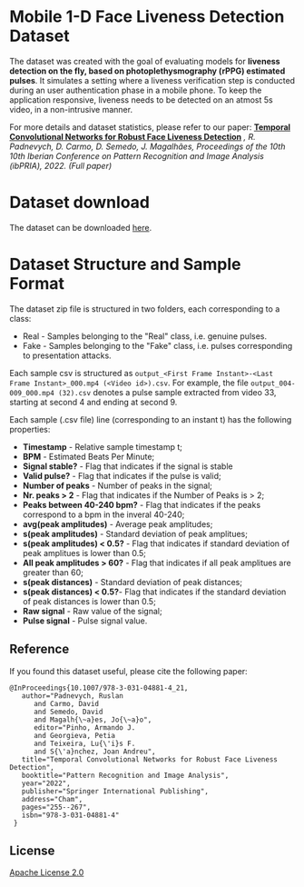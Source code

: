 # Mobile 1-D Face Liveness Detection Dataset

The dataset was created with the goal of evaluating models for **liveness detection on the fly, based on photoplethysmography (rPPG) estimated pulses**.  It simulates a setting where a liveness verification step is conducted during an user authentication phase in a mobile phone. To keep the application responsive, liveness needs to be detected on an atmost 5s video, in a non-intrusive manner.

For more details and dataset statistics, please refer to our paper: **[Temporal Convolutional Networks for Robust Face Liveness Detection](https://link.springer.com/chapter/10.1007/978-3-031-04881-4_21)**
*, R. Padnevych, D. Carmo, D. Semedo, J. Magalhães, Proceedings of the 10th  10th Iberian Conference on Pattern Recognition and Image Analysis (ibPRIA),  2022. (Full paper)*

# Dataset download

The dataset can be downloaded [here](https://drive.google.com/file/d/1ZhL-2zVgqh9J49IRTKiDg-HCoBac2fgQ/view?usp=sharing). 

# Dataset Structure and Sample Format

The dataset zip file is structured in two folders, each corresponding to a class:
 * Real - Samples belonging to the "Real" class, i.e. genuine pulses. 
 * Fake - Samples belonging to the "Fake" class, i.e. pulses corresponding to presentation attacks.

Each sample csv is structured as `output_<First Frame Instant>-<Last Frame Instant>_000.mp4 (<Video id>).csv`. For example, the file `output_004-009_000.mp4 (32).csv` denotes a pulse sample extracted from video 33, starting at second 4 and ending at second 9.


Each sample (.csv file) line (corresponding to an instant t) has the following properties:
 - **Timestamp** - Relative sample timestamp t;
 - **BPM** - Estimated Beats Per Minute;
 - **Signal stable?** - Flag that indicates if the signal is stable  
 - **Valid pulse?** - Flag that indicates if the pulse is valid;
 - **Number of peaks** - Number of peaks in the signal;
 - **Nr. peaks > 2** - Flag that indicates if the Number of Peaks is > 2;
 - **Peaks between 40-240 bpm?** - Flag that indicates if the peaks correspond to a bpm in the inveral 40-240;
 - **avg(peak amplitudes)** - Average peak amplitudes;
 - **s(peak amplitudes)** - Standard deviation of peak amplitues;
 - **s(peak amplitudes) < 0.5?** - Flag that indicates if standard deviation of peak amplitues is lower than 0.5;
 - **All peak amplitudes > 60?** - Flag that indicates if all peak amplitues are greater than 60;
 - **s(peak distances)** - Standard deviation of peak distances;
 - **s(peak distances) < 0.5?**- Flag that indicates if the standard deviation of peak distances is lower than 0.5;
 - **Raw signal** - Raw value of the signal;
 - **Pulse signal** - Pulse signal value.


## Reference

If you found this dataset useful, please cite the following paper:

    @InProceedings{10.1007/978-3-031-04881-4_21,
       author="Padnevych, Ruslan
          and Carmo, David
          and Semedo, David
          and Magalh{\~a}es, Jo{\~a}o",
          editor="Pinho, Armando J.
          and Georgieva, Petia
          and Teixeira, Lu{\'i}s F.
          and S{\'a}nchez, Joan Andreu",
       title="Temporal Convolutional Networks for Robust Face Liveness Detection",
       booktitle="Pattern Recognition and Image Analysis",
       year="2022",
       publisher="Springer International Publishing",
       address="Cham",
       pages="255--267",
       isbn="978-3-031-04881-4"
     }


## License

[Apache License 2.0](http://www.apache.org/licenses/LICENSE-2.0)
